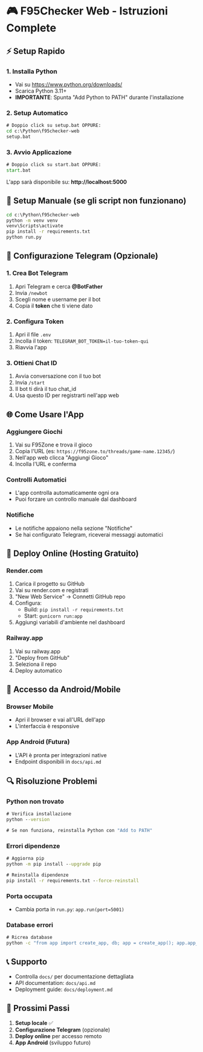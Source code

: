 # 🎮 F95Checker Web - Istruzioni Complete

## ⚡ Setup Rapido

### 1. Installa Python
- Vai su https://www.python.org/downloads/
- Scarica Python 3.11+
- **IMPORTANTE**: Spunta "Add Python to PATH" durante l'installazione

### 2. Setup Automatico
```cmd
# Doppio click su setup.bat OPPURE:
cd c:\Python\f95checker-web
setup.bat
```

### 3. Avvio Applicazione
```cmd
# Doppio click su start.bat OPPURE:
start.bat
```

L'app sarà disponibile su: **http://localhost:5000**

## 🔧 Setup Manuale (se gli script non funzionano)

```cmd
cd c:\Python\f95checker-web
python -m venv venv
venv\Scripts\activate
pip install -r requirements.txt
python run.py
```

## 📱 Configurazione Telegram (Opzionale)

### 1. Crea Bot Telegram
1. Apri Telegram e cerca **@BotFather**
2. Invia `/newbot`
3. Scegli nome e username per il bot
4. Copia il **token** che ti viene dato

### 2. Configura Token
1. Apri il file `.env`
2. Incolla il token: `TELEGRAM_BOT_TOKEN=il-tuo-token-qui`
3. Riavvia l'app

### 3. Ottieni Chat ID
1. Avvia conversazione con il tuo bot
2. Invia `/start`
3. Il bot ti dirà il tuo chat_id
4. Usa questo ID per registrarti nell'app web

## 🌐 Come Usare l'App

### Aggiungere Giochi
1. Vai su F95Zone e trova il gioco
2. Copia l'URL (es: `https://f95zone.to/threads/game-name.12345/`)
3. Nell'app web clicca "Aggiungi Gioco"
4. Incolla l'URL e conferma

### Controlli Automatici
- L'app controlla automaticamente ogni ora
- Puoi forzare un controllo manuale dal dashboard

### Notifiche
- Le notifiche appaiono nella sezione "Notifiche"
- Se hai configurato Telegram, riceverai messaggi automatici

## 🚀 Deploy Online (Hosting Gratuito)

### Render.com
1. Carica il progetto su GitHub
2. Vai su render.com e registrati
3. "New Web Service" → Connetti GitHub repo
4. Configura:
   - Build: `pip install -r requirements.txt`
   - Start: `gunicorn run:app`
5. Aggiungi variabili d'ambiente nel dashboard

### Railway.app
1. Vai su railway.app
2. "Deploy from GitHub"
3. Seleziona il repo
4. Deploy automatico

## 📱 Accesso da Android/Mobile

### Browser Mobile
- Apri il browser e vai all'URL dell'app
- L'interfaccia è responsive

### App Android (Futura)
- L'API è pronta per integrazioni native
- Endpoint disponibili in `docs/api.md`

## 🔍 Risoluzione Problemi

### Python non trovato
```cmd
# Verifica installazione
python --version

# Se non funziona, reinstalla Python con "Add to PATH"
```

### Errori dipendenze
```cmd
# Aggiorna pip
python -m pip install --upgrade pip

# Reinstalla dipendenze
pip install -r requirements.txt --force-reinstall
```

### Porta occupata
- Cambia porta in `run.py`: `app.run(port=5001)`

### Database errori
```cmd
# Ricrea database
python -c "from app import create_app, db; app = create_app(); app.app_context().push(); db.drop_all(); db.create_all()"
```

## 📞 Supporto

- Controlla `docs/` per documentazione dettagliata
- API documentation: `docs/api.md`
- Deployment guide: `docs/deployment.md`

## 🎯 Prossimi Passi

1. **Setup locale** ✅
2. **Configurazione Telegram** (opzionale)
3. **Deploy online** per accesso remoto
4. **App Android** (sviluppo futuro)